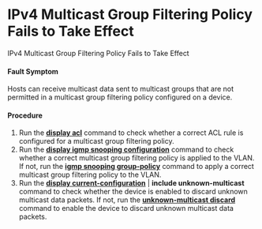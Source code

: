 IPv4 Multicast Group Filtering Policy Fails to Take Effect
==========================================================

IPv4 Multicast Group Filtering Policy Fails to Take Effect

#### Fault Symptom

Hosts can receive multicast data sent to multicast groups that are not permitted in a multicast group filtering policy configured on a device.


#### Procedure

1. Run the [**display acl**](cmdqueryname=display+acl) command to check whether a correct ACL rule is configured for a multicast group filtering policy.
2. Run the [**display igmp snooping configuration**](cmdqueryname=display+igmpsnooping+configuration) command to check whether a correct multicast group filtering policy is applied to the VLAN. If not, run the [**igmp snooping group-policy**](cmdqueryname=igmpsnooping+group-policy) command to apply a correct multicast group filtering policy to the VLAN.
3. Run the [**display current-configuration**](cmdqueryname=display+current-configuration) | **include unknown-multicast** command to check whether the device is enabled to discard unknown multicast data packets. If not, run the [**unknown-multicast discard**](cmdqueryname=unknown-multicast+discard) command to enable the device to discard unknown multicast data packets.